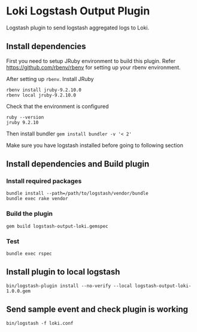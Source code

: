 # Loki Logstash Output Plugin
Logstash plugin to send logstash aggregated logs to Loki.


## Install dependencies
First you need to setup JRuby environment to build this plugin. Refer https://github.com/rbenv/rbenv for setting up your rbenv environment.

After setting up `rbenv`. Install JRuby
```
rbenv install jruby-9.2.10.0
rbenv local jruby-9.2.10.0
```
Check that the environment is configured
```
ruby --version
jruby 9.2.10
```

Then install bundler
`gem install bundler -v '< 2'`

Make sure you have logstash installed before going to following section

## Install dependencies and Build plugin

### Install required packages
```
bundle install --path=/path/to/logstash/vendor/bundle
bundle exec rake vendor
```

### Build the plugin
`gem build logstash-output-loki.gemspec`

### Test
`bundle exec rspec`

## Install plugin to local logstash
`bin/logstash-plugin install --no-verify --local logstash-output-loki-1.0.0.gem`

## Send sample event and check plugin is working
`bin/logstash -f loki.conf`